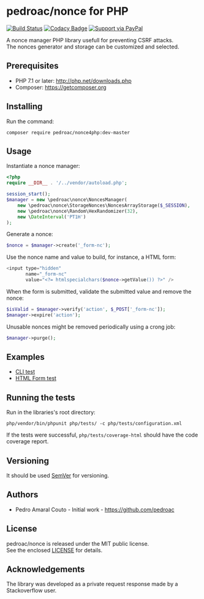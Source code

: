 # pedroac/nonce for PHP

[![Build Status](https://travis-ci.org/pedroac/nonce4php.svg?branch=master)](https://travis-ci.org/pedroac/nonce4php)
[![Codacy Badge](https://api.codacy.com/project/badge/Grade/d099b114ef4f4d99bb1f39a8064aa8c4)](https://app.codacy.com/app/pedroac/nonce4php?utm_source=github.com&utm_medium=referral&utm_content=pedroac/nonce4php&utm_campaign=badger)
[![Support via PayPal](https://img.shields.io/badge/Donate-PayPal-green.svg)](http://paypal.me/pedroac)

A nonce manager PHP library usefull for preventing CSRF attacks.  
The nonces generator and storage can be customized and selected.

## Prerequisites

- PHP 7.1 or later: http://php.net/downloads.php
- Composer: https://getcomposer.org

## Installing

Run the command:

`composer require pedroac/nonce4php:dev-master`


## Usage

Instantiate a nonce manager:
```php
<?php
require __DIR__ . '/../vendor/autoload.php';

session_start();
$manager = new \pedroac\nonce\NoncesManager(
    new \pedroac\nonce\StorageNonces\NoncesArrayStorage($_SESSION),
    new \pedroac\nonce\Random\HexRandomizer(32),
    new \DateInterval('PT1H')
);
```

Generate a nonce:
```php
$nonce = $manager->create('_form-nc');
```

Use the nonce name and value to build, for instance, a HTML form:
```php
<input type="hidden"
       name="_form-nc"
       value="<?= htmlspecialchars($nonce->getValue()) ?>" />
```

When the form is submitted, validate the submitted value and remove the nonce:
```php
$isValid = $manager->verify('action', $_POST['_form-nc']);
$manager->expire('action');
```

Unusable nonces might be removed periodically using a crong job:
```php
$manager->purge();
```

## Examples

- [CLI test](php/examples/cli-manager-test.php)
- [HTML Form test](php/examples/phtml-manager-test.php)

## Running the tests

Run in the libraries's root directory:

`php/vendor/bin/phpunit php/tests/ -c php/tests/configuration.xml`

If the tests were successful, `php/tests/coverage-html` should have the code coverage report.

## Versioning

It should be used [SemVer](http://semver.org/) for versioning.

## Authors

- Pedro Amaral Couto - Initial work - https://github.com/pedroac

## License

pedroac/nonce is released under the MIT public license.  
See the enclosed [LICENSE](LICENSE) for details.

## Acknowledgements

The library was developed as a private request response made by a Stackoverflow user.